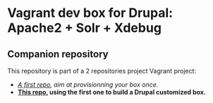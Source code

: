 # Vagrant dev box for Drupal: Apache2 + Solr + Xdebug

## Companion repository
This repository is part of a 2 repositories project Vagrant project:

* *[A first repo](https://github.com/rcuny/vagrant-apache2-xdebug-solr), aim at provisionning your box once.*
* **[This repo](https://github.com/rcuny/vagrant-drupal-xdebug-solr), using the first one to build a Drupal customized box.**
